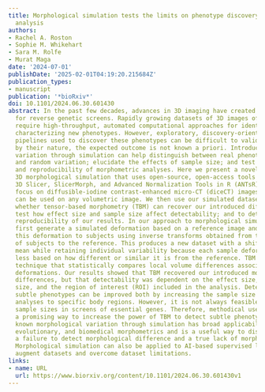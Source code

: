 ```yaml
---
title: Morphological simulation tests the limits on phenotype discovery in 3D image
  analysis
authors:
- Rachel A. Roston
- Sophie M. Whikehart
- Sara M. Rolfe
- Murat Maga
date: '2024-07-01'
publishDate: '2025-02-01T04:19:20.215684Z'
publication_types:
- manuscript
publication: '*bioRxiv*'
doi: 10.1101/2024.06.30.601430
abstract: In the past few decades, advances in 3D imaging have created new opportunities
  for reverse genetic screens. Rapidly growing datasets of 3D images of genetic knockouts
  require high-throughput, automated computational approaches for identifying and
  characterizing new phenotypes. However, exploratory, discovery-oriented image analysis
  pipelines used to discover these phenotypes can be difficult to validate because,
  by their nature, the expected outcome is not known a priori. Introducing known morphological
  variation through simulation can help distinguish between real phenotypic differences
  and random variation; elucidate the effects of sample size; and test the sensitivity
  and reproducibility of morphometric analyses. Here we present a novel approach for
  3D morphological simulation that uses open-source, open-access tools available in
  3D Slicer, SlicerMorph, and Advanced Normalization Tools in R (ANTsR). While we
  focus on diffusible-iodine contrast-enhanced micro-CT (diceCT) images, this approach
  can be used on any volumetric image. We then use our simulated datasets to test
  whether tensor-based morphometry (TBM) can recover our introduced differences; to
  test how effect size and sample size affect detectability; and to determine the
  reproducibility of our results. In our approach to morphological simulation, we
  first generate a simulated deformation based on a reference image and then propagate
  this deformation to subjects using inverse transforms obtained from the registration
  of subjects to the reference. This produces a new dataset with a shifted population
  mean while retaining individual variability because each sample deforms more or
  less based on how different or similar it is from the reference. TBM is a widely-used
  technique that statistically compares local volume differences associated with local
  deformations. Our results showed that TBM recovered our introduced morphological
  differences, but that detectability was dependent on the effect size, the sample
  size, and the region of interest (ROI) included in the analysis. Detectability of
  subtle phenotypes can be improved both by increasing the sample size and by limiting
  analyses to specific body regions. However, it is not always feasible to increase
  sample sizes in screens of essential genes. Therefore, methodical use of ROIs is
  a promising way to increase the power of TBM to detect subtle phenotypes. Generating
  known morphological variation through simulation has broad applicability in developmental,
  evolutionary, and biomedical morphometrics and is a useful way to distinguish between
  a failure to detect morphological difference and a true lack of morphological difference.
  Morphological simulation can also be applied to AI-based supervised learning to
  augment datasets and overcome dataset limitations.
links:
- name: URL
  url: https://www.biorxiv.org/content/10.1101/2024.06.30.601430v1
---
```

